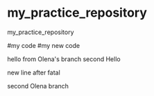 # my_practice_repository
my_practice_repository

#my code
#my new code


hello from Olena's branch
second Hello

new line after fatal

second Olena branch